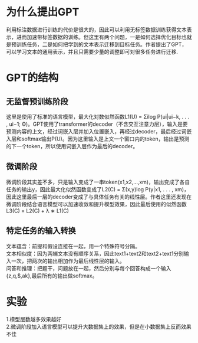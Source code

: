 # 为什么提出GPT
利用标注数据进行训练的代价是很大的，因此可以利用无标签数据训练获得文本表示，进而加速带标签数据的训练。但这里有两个问题，一是如何选择优化目标也就是预训练任务，二是如何把学到的文本表示迁移到目标任务。作者提出了GPT，可以学习文本的通用表示，并且只需要少量的调整即可对很多任务进行迁移.
# GPT的结构
## 无监督预训练阶段
这里是使用了标准的语言模型，最大化对数似然函数L1(U) = Σilog P(ui|ui−k, . . . , ui−1; Θ)。GPT使用了transformer的decoder（不含交互注意力层），输入是要预测内容的上文，经过词嵌入层并加入位置嵌入，再经过decoder，最后经过词嵌入层和softmax输出P(U)。因为这里输入是上文一个窗口内的token，输出是预测的下一个token，所以使用词嵌入层作为最后的decoder。
## 微调阶段
微调阶段其实差不多，只是输入变成了一串token(x1,x2,...,xm)，输出变成了各自任务的输出y，因此最大化似然函数变成了L2(C) = Σ(x,y)log P(y|x1, . . . , xm)，因此这里最后一层的decoder变成了与具体任务有关的线性层。作者这里还发现在微调阶段结合语言模型可以加速收敛和提升模型效果，因此最后使用的似然函数L3(C) = L2(C) + λ ∗ L1(C)
## 特定任务的输入转换
文本蕴含：前提和假设连接在一起，用一个特殊符号分隔。<br>
文本相似度：因为两端文本没有顺序关系，因此text1+text2和text2+text1分别输入一次，把两次的输出相加作为最后线性层的输入。<br>
问答和推理：把题干，问题放在一起，然后分别与每个回答构成一个输入{z,q,$,ak},最后所有的输出做softmax。
# 实验
1.模型层数越多效果越好<br>
2.微调阶段加入语言模型可以提升大数据集上的效果，但是在小数据集上反而效果不佳

